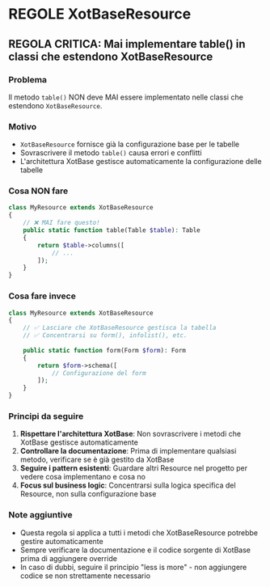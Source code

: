 # REGOLE XotBaseResource

## REGOLA CRITICA: Mai implementare table() in classi che estendono XotBaseResource

### Problema
Il metodo `table()` NON deve MAI essere implementato nelle classi che estendono `XotBaseResource`.

### Motivo
- `XotBaseResource` fornisce già la configurazione base per le tabelle
- Sovrascrivere il metodo `table()` causa errori e conflitti
- L'architettura XotBase gestisce automaticamente la configurazione delle tabelle

### Cosa NON fare
```php
class MyResource extends XotBaseResource 
{
    // ❌ MAI fare questo!
    public static function table(Table $table): Table
    {
        return $table->columns([
            // ...
        ]);
    }
}
```

### Cosa fare invece
```php
class MyResource extends XotBaseResource 
{
    // ✅ Lasciare che XotBaseResource gestisca la tabella
    // ✅ Concentrarsi su form(), infolist(), etc.
    
    public static function form(Form $form): Form
    {
        return $form->schema([
            // Configurazione del form
        ]);
    }
}
```

### Principi da seguire
1. **Rispettare l'architettura XotBase**: Non sovrascrivere i metodi che XotBase gestisce automaticamente
2. **Controllare la documentazione**: Prima di implementare qualsiasi metodo, verificare se è già gestito da XotBase
3. **Seguire i pattern esistenti**: Guardare altri Resource nel progetto per vedere cosa implementano e cosa no
4. **Focus sul business logic**: Concentrarsi sulla logica specifica del Resource, non sulla configurazione base

### Note aggiuntive
- Questa regola si applica a tutti i metodi che XotBaseResource potrebbe gestire automaticamente
- Sempre verificare la documentazione e il codice sorgente di XotBase prima di aggiungere override
- In caso di dubbi, seguire il principio "less is more" - non aggiungere codice se non strettamente necessario